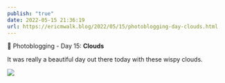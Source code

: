 ```yaml
---
publish: "true"
date: 2022-05-15 21:36:19
url: https://ericmwalk.blog/2022/05/15/photoblogging-day-clouds.html
---
```


📸 Photoblogging - Day 15: **Clouds**

It was really a beautiful day out there today with these wispy clouds.

![](https://ericmwalk.blog/uploads/2022/5a5540c272.jpg)